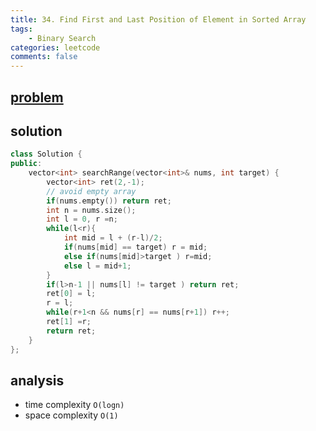```yaml
---
title: 34. Find First and Last Position of Element in Sorted Array
tags:  
    - Binary Search
categories: leetcode
comments: false
---
```



## [problem](https://leetcode.com/problems/find-first-and-last-position-of-element-in-sorted-array/)


## solution

```c++
class Solution {
public:
    vector<int> searchRange(vector<int>& nums, int target) {
        vector<int> ret(2,-1);
        // avoid empty array
        if(nums.empty()) return ret;
        int n = nums.size();
        int l = 0, r =n;
        while(l<r){
            int mid = l + (r-l)/2;
            if(nums[mid] == target) r = mid;
            else if(nums[mid]>target ) r=mid;
            else l = mid+1;
        }
        if(l>n-1 || nums[l] != target ) return ret;
        ret[0] = l;
        r = l;
        while(r+1<n && nums[r] == nums[r+1]) r++;
        ret[1] =r;
        return ret;
    }
};
```

## analysis
- time complexity `O(logn)`
- space complexity `O(1)`
